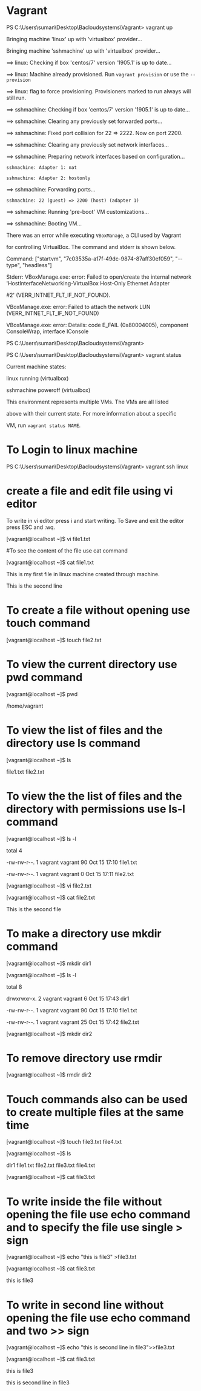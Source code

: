# Vagrant

PS C:\Users\suman\Desktop\Bacloudsystems\Vagrant> vagrant up

Bringing machine 'linux' up with 'virtualbox' provider...

Bringing machine 'sshmachine' up with 'virtualbox' provider...

==> linux: Checking if box 'centos/7' version '1905.1' is up to date...

==> linux: Machine already provisioned. Run `vagrant provision` or use the `--provision`

==> linux: flag to force provisioning. Provisioners marked to run always will still run.

==> sshmachine: Checking if box 'centos/7' version '1905.1' is up to date...

==> sshmachine: Clearing any previously set forwarded ports...

==> sshmachine: Fixed port collision for 22 => 2222. Now on port 2200.

==> sshmachine: Clearing any previously set network interfaces...

==> sshmachine: Preparing network interfaces based on configuration...

    sshmachine: Adapter 1: nat
    
    sshmachine: Adapter 2: hostonly
    
==> sshmachine: Forwarding ports...

    sshmachine: 22 (guest) => 2200 (host) (adapter 1)
    
==> sshmachine: Running 'pre-boot' VM customizations...

==> sshmachine: Booting VM...

There was an error while executing `VBoxManage`, a CLI used by Vagrant

for controlling VirtualBox. The command and stderr is shown below.


Command: ["startvm", "7c03535a-a17f-49dc-9874-87aff30ef059", "--type", "headless"]


Stderr: VBoxManage.exe: error: Failed to open/create the internal network 'HostInterfaceNetworking-VirtualBox Host-Only Ethernet Adapter 

#2' (VERR_INTNET_FLT_IF_NOT_FOUND).

VBoxManage.exe: error: Failed to attach the network LUN (VERR_INTNET_FLT_IF_NOT_FOUND)

VBoxManage.exe: error: Details: code E_FAIL (0x80004005), component ConsoleWrap, interface IConsole

PS C:\Users\suman\Desktop\Bacloudsystems\Vagrant>

PS C:\Users\suman\Desktop\Bacloudsystems\Vagrant> vagrant status

Current machine states:


linux                     running (virtualbox)

sshmachine                poweroff (virtualbox)


This environment represents multiple VMs. The VMs are all listed

above with their current state. For more information about a specific

VM, run `vagrant status NAME`.

# To Login to linux machine

PS C:\Users\suman\Desktop\Bacloudsystems\Vagrant> vagrant ssh linux

# create a file and edit file using vi editor

To write in vi editor press i and start writing. To Save and exit the editor press ESC and :wq.

[vagrant@localhost ~]$ vi file1.txt

#To see the content of the file use cat command

[vagrant@localhost ~]$ cat file1.txt

This is my first file in linux machine created through machine.

This is the second line

# To create a file without opening use touch command

[vagrant@localhost ~]$ touch file2.txt

# To view the current directory use pwd command

[vagrant@localhost ~]$ pwd

/home/vagrant

# To view the list of files and the directory use ls command

[vagrant@localhost ~]$ ls

file1.txt  file2.txt

# To view the the list of files and the directory with permissions use ls-l command

[vagrant@localhost ~]$ ls -l

total 4

-rw-rw-r--. 1 vagrant vagrant 90 Oct 15 17:10 file1.txt

-rw-rw-r--. 1 vagrant vagrant  0 Oct 15 17:11 file2.txt
 
[vagrant@localhost ~]$ vi file2.txt

[vagrant@localhost ~]$ cat file2.txt

This is the second file

# To make a directory use mkdir command
[vagrant@localhost ~]$ mkdir dir1

[vagrant@localhost ~]$ ls -l

total 8

drwxrwxr-x. 2 vagrant vagrant  6 Oct 15 17:43 dir1

-rw-rw-r--. 1 vagrant vagrant 90 Oct 15 17:10 file1.txt

-rw-rw-r--. 1 vagrant vagrant 25 Oct 15 17:42 file2.txt

[vagrant@localhost ~]$ mkdir dir2

# To remove directory use rmdir

[vagrant@localhost ~]$ rmdir dir2

# Touch commands also can be used to create multiple files at the same time

[vagrant@localhost ~]$ touch file3.txt file4.txt

[vagrant@localhost ~]$ ls

dir1  file1.txt  file2.txt  file3.txt  file4.txt

[vagrant@localhost ~]$ cat file3.txt

# To write inside the file without opening the file use echo command and to specify the file use single > sign

[vagrant@localhost ~]$ echo "this is file3" >file3.txt

[vagrant@localhost ~]$ cat file3.txt

this is file3

# To write in second line without opening the file use echo command and two >> sign

[vagrant@localhost ~]$ echo "this is second line in file3">>file3.txt

[vagrant@localhost ~]$ cat file3.txt

this is file3

this is second line in file3
